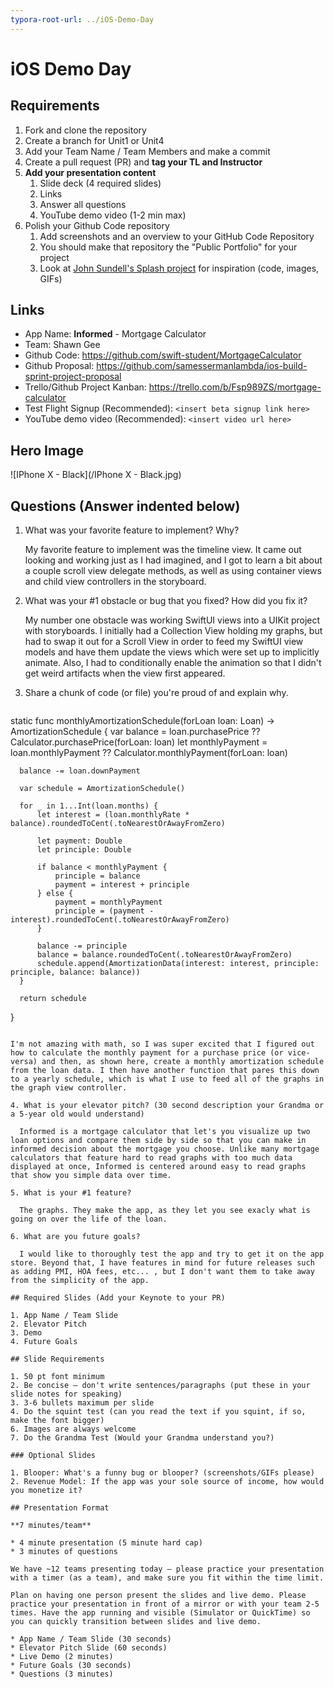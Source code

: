 ```yaml
---
typora-root-url: ../iOS-Demo-Day
---
```


# iOS Demo Day

## Requirements

1. Fork and clone the repository
2. Create a branch for Unit1 or Unit4
3. Add your Team Name / Team Members and make a commit
4. Create a pull request (PR) and **tag your TL and Instructor**
5. **Add your presentation content**
    1. Slide deck (4 required slides)
    2. Links
    3. Answer all questions 
    4. YouTube demo video (1-2 min max)
6. Polish your Github Code repository
    1. Add screenshots and an overview to your GitHub Code Repository
    2. You should make that repository the "Public Portfolio" for your project
    3. Look at [John Sundell's Splash project](https://github.com/JohnSundell/Splash) for inspiration (code, images, GIFs)


## Links

* App Name: **Informed** - Mortgage Calculator
* Team: Shawn Gee
* Github Code: https://github.com/swift-student/MortgageCalculator
* Github Proposal: https://github.com/samessermanlambda/ios-build-sprint-project-proposal
* Trello/Github Project Kanban: https://trello.com/b/Fsp989ZS/mortgage-calculator
* Test Flight Signup (Recommended): `<insert beta signup link here>`
* YouTube demo video (Recommended): `<insert video url here>`

## Hero Image

![IPhone X - Black](/IPhone X - Black.jpg)

## Questions (Answer indented below)

1. What was your favorite feature to implement? Why?

    My favorite feature to implement was the timeline view. It came out looking and working just as I had imagined, and I got to learn a bit about a couple scroll view delegate methods, as well as using container views and child view controllers in the storyboard.

2. What was your #1 obstacle or bug that you fixed? How did you fix it?

    My number one obstacle was working SwiftUI views into a UIKit project with storyboards. I initially had a Collection View holding my graphs, but had to swap it out for a Scroll View in order to feed my SwiftUI view models and have them update the views which were set up to implicitly animate. Also, I had to conditionally enable the animation so that I didn't get weird artifacts when the view first appeared.
  
3. Share a chunk of code (or file) you're proud of and explain why.

    ```swift
  static func monthlyAmortizationSchedule(forLoan loan: Loan) -> AmortizationSchedule {
      var balance = loan.purchasePrice ?? Calculator.purchasePrice(forLoan: loan)
      let monthlyPayment = loan.monthlyPayment ?? Calculator.monthlyPayment(forLoan: loan)
      
      balance -= loan.downPayment
      
      var schedule = AmortizationSchedule()
      
      for _ in 1...Int(loan.months) {
          let interest = (loan.monthlyRate * balance).roundedToCent(.toNearestOrAwayFromZero)
          
          let payment: Double
          let principle: Double
          
          if balance < monthlyPayment {
              principle = balance
              payment = interest + principle
          } else {
              payment = monthlyPayment
              principle = (payment - interest).roundedToCent(.toNearestOrAwayFromZero)
          }
                      
          balance -= principle
          balance = balance.roundedToCent(.toNearestOrAwayFromZero)
          schedule.append(AmortizationData(interest: interest, principle: principle, balance: balance))
      }
      
      return schedule
  }
  ```
  
  I'm not amazing with math, so I was super excited that I figured out how to calculate the monthly payment for a purchase price (or vice-versa) and then, as shown here, create a monthly amortization schedule from the loan data. I then have another function that pares this down to a yearly schedule, which is what I use to feed all of the graphs in the graph view controller.
  
4. What is your elevator pitch? (30 second description your Grandma or a 5-year old would understand)

    Informed is a mortgage calculator that let's you visualize up two loan options and compare them side by side so that you can make in informed decision about the mortgage you choose. Unlike many mortgage calculators that feature hard to read graphs with too much data displayed at once, Informed is centered around easy to read graphs that show you simple data over time.  

5. What is your #1 feature?

    The graphs. They make the app, as they let you see exacly what is going on over the life of the loan. 

6. What are you future goals?

    I would like to thoroughly test the app and try to get it on the app store. Beyond that, I have features in mind for future releases such as adding PMI, HOA fees, etc... , but I don't want them to take away from the simplicity of the app.

## Required Slides (Add your Keynote to your PR)

1. App Name / Team Slide
2. Elevator Pitch
3. Demo
4. Future Goals

## Slide Requirements

1. 50 pt font minimum
2. Be concise — don't write sentences/paragraphs (put these in your slide notes for speaking)
3. 3-6 bullets maximum per slide
4. Do the squint test (can you read the text if you squint, if so, make the font bigger)
6. Images are always welcome
7. Do the Grandma Test (Would your Grandma understand you?)

### Optional Slides

1. Blooper: What's a funny bug or blooper? (screenshots/GIFs please)
2. Revenue Model: If the app was your sole source of income, how would you monetize it?

## Presentation Format

**7 minutes/team**

* 4 minute presentation (5 minute hard cap)
* 3 minutes of questions

We have ~12 teams presenting today — please practice your presentation with a timer (as a team), and make sure you fit within the time limit.

Plan on having one person present the slides and live demo. Please practice your presentation in front of a mirror or with your team 2-5 times. Have the app running and visible (Simulator or QuickTime) so you can quickly transition between slides and live demo.

* App Name / Team Slide (30 seconds)
* Elevator Pitch Slide (60 seconds)
* Live Demo (2 minutes)
* Future Goals (30 seconds)
* Questions (3 minutes)
